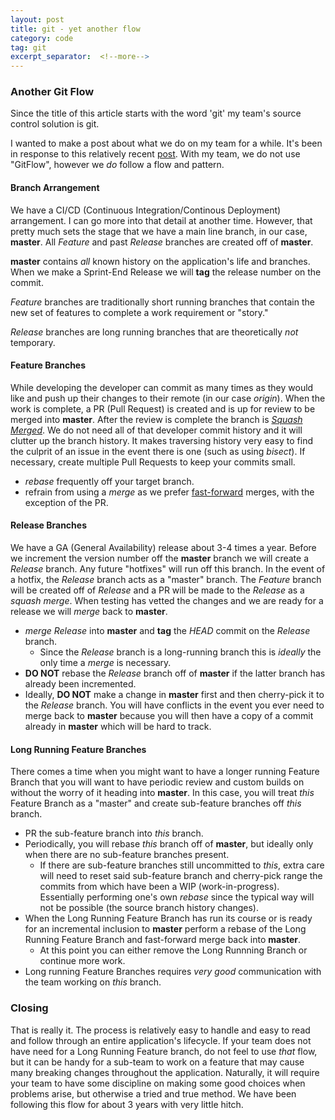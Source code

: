 ```yaml
---
layout: post
title: git - yet another flow
category: code
tag: git
excerpt_separator:  <!--more-->
---
```

<script src="{{ site.gitgraph.src }}"></script>

### Another Git Flow

Since the title of this article starts with the word 'git' my team's source control solution is git.

I wanted to make a post about what we do on my team for a while. It's been in response to this relatively recent [post](https://georgestocker.com/2020/03/04/please-stop-recommending-git-flow/). With my team, we do not use "GitFlow", however we _do_ follow a flow and pattern.


#### Branch Arrangement

We have a CI/CD (Continuous Integration/Continous Deployment) arrangement. I can go more into that detail at another time. However, that pretty much sets the stage that we have a main line branch, in our case, **master**. All _Feature_ and past _Release_ branches are created off of **master**.

**master** contains _all_ known history on the application's life and branches. When we make a Sprint-End Release we will **tag** the release number on the commit.

_Feature_ branches are traditionally short running branches that contain the new set of features to complete a work requirement or "story."

_Release_ branches are long running branches that are theoretically _not_ temporary.

<div id="git-container"></div>

<script>
      // Get the graph container HTML element.
    const graphContainer = document.getElementById("git-container");

    // Instantiate the graph.
    const gitgraph = GitgraphJS.createGitgraph(graphContainer,
    {
      author: 'Seasoned Code <no-reply@seasoned-code.com>'
    });

    // Simulate git commands with Gitgraph API.
    const master = gitgraph.branch("master");
    master.commit("Merged PR 1235: This is the best release-- evar!");
    master.tag("release-20.3.121")

    const release20_3 = master.branch("release-20.3");

    master.commit("Merged PR 1236: Prepping 20.4 release");
    const aFeature = master.branch("a-new-feature");
    aFeature
      .commit("This better work")
      .commit("Okay, this is the best!")
      .commit("PR Prep");

    release20_3.commit("Merged PR 1237: Post release HotFix").tag("release-20.3.122")

    master.merge(release20_3, "Merged HotFix - 20.3.122");

    master.merge(aFeature, "Merged PR 1238: A better feature");

</script>

#### Feature Branches

While developing the developer can commit as many times as they would like and push up their changes to their remote (in our case _origin_). When the work is complete, a PR (Pull Request) is created and is up for review to be merged into **master**. After the review is complete the branch is _<a href="https://git-scm.com/docs/git-merge#Documentation/git-merge.txt---squash" target="_blank">Squash Merged</a>_. We do not need all of that developer commit history and it will clutter up the branch history. It makes traversing history very easy to find the culprit of an issue in the event there is one (such as using _bisect_). If necessary, create multiple Pull Requests to keep your commits small.
  * _rebase_ frequently off your target branch.
  * refrain from using a _merge_ as we prefer <a href="https://git-scm.com/docs/git-merge#Documentation/git-merge.txt---ff" target="_blank">fast-forward</a> merges, with the exception of the PR.

#### Release Branches

We have a GA (General Availability) release about 3-4 times a year. Before we increment the version number off the **master** branch we will create a _Release_ branch. Any future "hotfixes" will run off this branch. In the event of a hotfix, the _Release_ branch acts as a "master" branch. The _Feature_ branch will be created off of _Release_ and a PR will be made to the _Release_ as a _squash merge_. When testing has vetted the changes and we are ready for a release we will _merge_ back to **master**.
  * _merge_ _Release_ into **master** and **tag** the _HEAD_ commit on the _Release_ branch.
    * Since the _Release_ branch is a long-running branch this is _ideally_ the only time a _merge_ is necessary.
  * **DO NOT** rebase the _Release_ branch off of **master** if the latter branch has already been incremented.
  * Ideally, **DO NOT** make a change in **master** first and then cherry-pick it to the _Release_ branch. You will have conflicts in the event you ever need to merge back to **master** because you will then have a copy of a commit already in **master** which will be hard to track.

#### Long Running Feature Branches

There comes a time when you might want to have a longer running Feature Branch that you will want to have periodic review and custom builds on without the worry of it heading into **master**. In this case, you will treat _this_ Feature Branch as a "master" and create sub-feature branches off _this_ branch. 
  * PR the sub-feature branch into _this_ branch.
  * Periodically, you will rebase _this_ branch off of **master**, but ideally only when there are no sub-feature branches present.
    * If there are sub-feature branches still uncommitted to _this_, extra care will need to reset said sub-feature branch and cherry-pick range the commits from which have been a WIP (work-in-progress). Essentially performing one's own _rebase_ since the typical way will not be possible (the source branch history changes).
  * When the Long Running Feature Branch has run its course or is ready for an incremental inclusion to **master** perform a rebase of the Long Running Feature Branch and fast-forward merge back into **master**.
    * At this point you can either remove the Long Runnning Branch or continue more work.
  * Long running Feature Branches requires _very good_ communication with the team working on _this_ branch.

### Closing

That is really it. The process is relatively easy to handle and easy to read and follow through an entire application's lifecycle. If your team does not have need for a Long Running Feature branch, do not feel to use _that_ flow, but it can be handy for a sub-team to work on a feature that may cause many breaking changes throughout the application. Naturally, it will require your team to have some discipline on making some good choices when problems arise, but otherwise a tried and true method. We have been following this flow for about 3 years with very little hitch.
